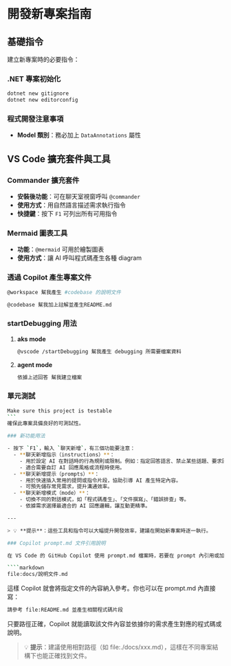# 開發新專案指南

## 基礎指令

建立新專案時的必要指令：

### .NET 專案初始化

```bash
dotnet new gitignore
dotnet new editorconfig
```

### 程式開發注意事項

- **Model 類別**：務必加上 `DataAnnotations` 屬性

## VS Code 擴充套件與工具

### Commander 擴充套件

- **安裝後功能**：可在聊天室視窗呼叫 `@commander`
- **使用方式**：用自然語言描述需求執行指令
- **快捷鍵**：按下 `F1` 可列出所有可用指令

### Mermaid 圖表工具

- **功能**：`@mermaid` 可用於繪製圖表
- **使用方式**：讓 AI 呼叫程式碼產生各種 diagram

### 透過 Copilot 產生專案文件

```bash
@workspace 幫我產生 #codebase 的說明文件
```

```bash
@codebase 幫我加上註解並產生README.md
```

### startDebugging 用法

1. **aks mode**

   ```bash
   @vscode /startDebugging 幫我產生 debugging 所需要檔案資料
   ```

2. **agent mode**

   ```bash
   依據上述回答 幫我建立檔案
   ```

### 單元測試

````bash
Make sure this project is testable
```
確保此專案具備良好的可測試性。

### 新功能用法

- 按下 `F1`，輸入 `聊天新增`，有三個功能要注意：
  - **聊天新增指示（instructions）**：
    - 用於設定 AI 在對話時的行為規則或限制。例如：指定回答語言、禁止某些話題、要求回覆格式等。
    - 適合需要自訂 AI 回應風格或流程時使用。
  - **聊天新增提示（prompts）**：
    - 用於快速插入常用的提問或指令片段，協助引導 AI 產生特定內容。
    - 可預先儲存常見需求，提升溝通效率。
  - **聊天新增模式（mode）**：
    - 切換不同的對話模式，如「程式碼產生」、「文件撰寫」、「錯誤排查」等。
    - 依據需求選擇最適合的 AI 回應邏輯，讓互動更精準。

---

> 💡 **提示**：這些工具和指令可以大幅提升開發效率，建議在開始新專案時逐一執行。

### Copilot prompt.md 文件引用說明

在 VS Code 的 GitHub Copilot 使用 prompt.md 檔案時，若要在 prompt 內引用或加入文件，通常會用「file:xxx」這種格式來指定檔案路徑。例如：

````markdown
file:docs/說明文件.md
````

這樣 Copilot 就會將指定文件的內容納入參考。你也可以在 prompt.md 內直接寫：

````markdown
請參考 file:README.md 並產生相關程式碼片段
````

只要路徑正確，Copilot 就能讀取該文件內容並依據你的需求產生對應的程式碼或說明。

> 💡 **提示**：建議使用相對路徑（如 file:./docs/xxx.md），這樣在不同專案結構下也能正確找到文件。
